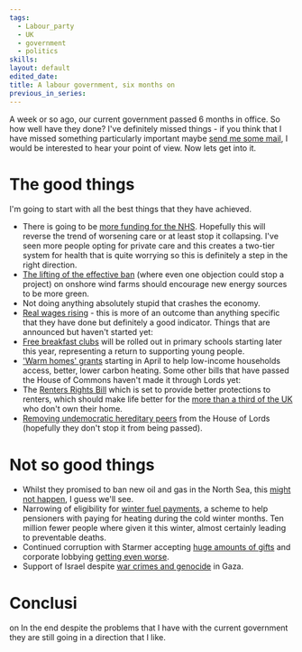 ```yaml
---
tags:
  - Labour_party
  - UK
  - government
  - politics
skills: 
layout: default
edited_date: 
title: A labour government, six months on
previous_in_series:
---
```

A week or so ago, our current government passed 6 months in office. So how well have they done? I've definitely missed things - if you think that I have missed something particularly important maybe [send me some mail](mailto:tomjbrandis@gmail.com), I would be interested to hear your point of view. Now lets get into it.
# The good things
I'm going to start with all the best things that they have achieved.
- There is going to be [more funding for the NHS](https://www.gov.uk/government/news/new-funding-to-fix-the-nhs-heres-how-it-will-be-spent). Hopefully this will reverse the trend of worsening care or at least stop it collapsing. I've seen more people opting for private care and this creates a two-tier system for health that is quite worrying so this is definitely a step in the right direction.
- [The lifting of the effective ban](https://eandt.theiet.org/2024/07/09/labour-lifts-nine-year-ban-onshore-wind-farms) (where even one objection could stop a project) on onshore wind farms should encourage new energy sources to be more green.
- Not doing anything absolutely stupid that crashes the economy.
- [Real wages rising](https://www.bbc.co.uk/news/articles/c4g372w32vjo) - this is more of an outcome than anything specific that they have done but definitely a good indicator.
Things that are announced but haven't started yet:
- [Free breakfast clubs](https://educationhub.blog.gov.uk/2024/11/free-school-breakfast-clubs/) will be rolled out in primary schools starting later this year, representing a return to supporting young people.
- ['Warm homes' grants](https://energysavingtrust.org.uk/warm-homes-local-grant-a-guide-for-local-authorities/) starting in April to help low-income households access, better, lower carbon heating.
Some other bills that have passed the House of Commons haven't made it through Lords yet:
- The [Renters Rights Bill](https://bills.parliament.uk/bills/3764) which is set to provide better protections to renters, which should make life better for the [more than a third of the UK](https://www.ons.gov.uk/peoplepopulationandcommunity/housing/bulletins/housingenglandandwales/census2021) who don't own their home.
- [Removing undemocratic hereditary peers](https://bills.parliament.uk/bills/3755) from the House of Lords (hopefully they don't stop it from being passed).
# Not so good things
- Whilst they promised to ban new oil and gas in the North Sea, this [might not happen](https://oilprice.com/Latest-Energy-News/World-News/UK-Government-Denies-Claims-Ed-Miliband-Has-Banned-New-North-Sea-Oil-Licences.html), I guess we'll see.
- Narrowing of eligibility for [winter fuel payments](https://www.bbc.co.uk/news/articles/cx02zdd92zdo), a scheme to help pensioners with paying for heating during the cold winter months. Ten million fewer people where given it this winter, almost certainly leading to preventable deaths.
- Continued corruption with Starmer accepting [huge amounts of gifts](https://www.reuters.com/world/uk/uk-pm-starmer-accepted-more-gifts-than-any-other-member-parliament-sky-news-2024-09-18/) and corporate lobbying [getting even worse](https://www.thecanary.co/uk/analysis/2024/12/13/labour-corporate-lobbying/).
- Support of Israel despite [war crimes and genocide](https://en.wikipedia.org/wiki/Gaza_genocide) in Gaza. 

# Conclusi
on
In the end despite the problems that I have with the current government they are still going in a direction that I like.